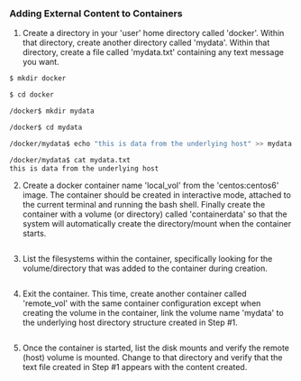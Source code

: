 ### Adding External Content to Containers

1. Create a directory in your 'user' home directory called 'docker'. Within that directory, create another directory called 'mydata'. Within that directory, create a file called 'mydata.txt' containing any text message you want.
```bash
$ mkdir docker
```
```bash
$ cd docker
```
```bash
/docker$ mkdir mydata
```
```bash
/docker$ cd mydata
```
```bash
/docker/mydata$ echo "this is data from the underlying host" >> mydata.txt
```
```bash
/docker/mydata$ cat mydata.txt
this is data from the underlying host
```

2. Create a docker container name 'local_vol' from the 'centos:centos6' image. The container should be created in interactive mode, attached to the current terminal and running the bash shell. Finally create the container with a volume (or directory) called 'containerdata' so that the system will automatically create the directory/mount when the container starts.
```bash
```

3. List the filesystems within the container, specifically looking for the volume/directory that was added to the container during creation.
```bash
```

4. Exit the container. This time, create another container called 'remote_vol' with the same container configuration except when creating the volume in the container, link the volume name 'mydata' to the underlying host directory structure created in Step #1.
```bash
```

5. Once the container is started, list the disk mounts and verify the remote (host) volume is mounted. Change to that directory and verify that the text file created in Step #1 appears with the content created.
```bash
```
